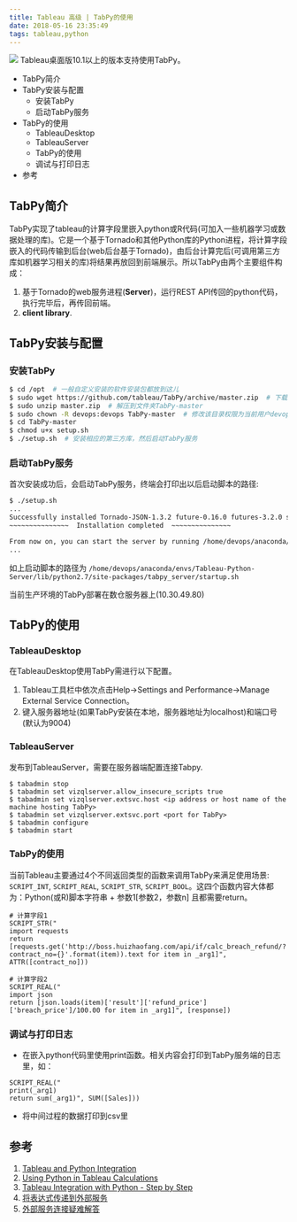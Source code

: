 ```yaml
---
title: Tableau 高级 | TabPy的使用
date: 2018-05-16 23:35:49
tags: tableau,python
---
```

![](http://cleland.oss-cn-beijing.aliyuncs.com/blog/img/Tableau-连接hive/tableau连接hive1.jpg)
Tableau桌面版10.1以上的版本支持使用TabPy。
<!-- more -->

<!-- MarkdownTOC -->

- TabPy简介
- TabPy安装与配置
    - 安装TabPy
    - 启动TabPy服务
- TabPy的使用
    - TableauDesktop
    - TableauServer
    - TabPy的使用
    - 调试与打印日志
- 参考

<!-- /MarkdownTOC -->

## TabPy简介
TabPy实现了tableau的计算字段里嵌入python或R代码(可加入一些机器学习或数据处理的库)。它是一个基于Tornado和其他Python库的Python进程，将计算字段嵌入的代码传输到后台(web后台基于Tornado)，由后台计算完后(可调用第三方库如机器学习相关的库)将结果再放回到前端展示。所以TabPy由两个主要组件构成：

1. 基于Tornado的web服务进程(**Server**)，运行REST API传回的python代码，执行完毕后，再传回前端。
2. **client library**.

## TabPy安装与配置

### 安装TabPy

``` sh
$ cd /opt  # 一般自定义安装的软件安装包都放到这儿
$ sudo wget https://github.com/tableau/TabPy/archive/master.zip  # 下载TabPy
$ sudo unzip master.zip  # 解压到文件夹TabPy-master
$ sudo chown -R devops:devops TabPy-master  # 修改该目录权限为当前用户devops
$ cd TabPy-master
$ chmod u+x setup.sh
$ ./setup.sh  # 安装相应的第三方库，然后启动TabPy服务
```

### 启动TabPy服务
首次安装成功后，会启动TabPy服务，终端会打印出以后启动脚本的路径:

``` sh
$ ./setup.sh
...
Successfully installed Tornado-JSON-1.3.2 future-0.16.0 futures-3.2.0 simplejson-3.15.0 tabpy-server-0.2
~~~~~~~~~~~~~~~  Installation completed  ~~~~~~~~~~~~~~~

From now on, you can start the server by running /home/devops/anaconda/envs/Tableau-Python-Server/lib/python2.7/site-packages/tabpy_server/startup.sh
...
```
如上启动脚本的路径为 `/home/devops/anaconda/envs/Tableau-Python-Server/lib/python2.7/site-packages/tabpy_server/startup.sh`

当前生产环境的TabPy部署在数仓服务器上(10.30.49.80)

## TabPy的使用
### TableauDesktop
在TableauDesktop使用TabPy需进行以下配置。

1. Tableau工具栏中依次点击Help->Settings and Performance->Manage External Service Connection。 
2. 键入服务器地址(如果TabPy安装在本地，服务器地址为localhost)和端口号(默认为9004)

### TableauServer
发布到TableauServer，需要在服务器端配置连接Tabpy.

```
$ tabadmin stop
$ tabadmin set vizqlserver.allow_insecure_scripts true
$ tabadmin set vizqlserver.extsvc.host <ip address or host name of the machine hosting TabPy>
$ tabadmin set vizqlserver.extsvc.port <port for TabPy>
$ tabadmin configure
$ tabadmin start
```

### TabPy的使用
当前Tableau主要通过4个不同返回类型的函数来调用TabPy来满足使用场景: `SCRIPT_INT`, `SCRIPT_REAL`, `SCRIPT_STR`, `SCRIPT_BOOL`。这四个函数内容大体都为：Python(或R)脚本字符串 + 参数1[参数2，参数n] 且都需要return。

```
# 计算字段1
SCRIPT_STR("
import requests
return [requests.get('http://boss.huizhaofang.com/api/if/calc_breach_refund/?contract_no={}'.format(item)).text for item in _arg1]", ATTR([contract_no]))

# 计算字段2
SCRIPT_REAL("
import json
return [json.loads(item)['result']['refund_price']['breach_price']/100.00 for item in _arg1]", [response])
```

### 调试与打印日志

- 在嵌入python代码里使用print函数。相关内容会打印到TabPy服务端的日志里，如：

```
SCRIPT_REAL("
print(_arg1) 
return sum(_arg1)", SUM([Sales]))
```
- 将中间过程的数据打印到csv里

## 参考
1. [Tableau and Python Integration](https://community.tableau.com/docs/DOC-10856)
2. [Using Python in Tableau Calculations](https://github.com/tableau/TabPy/blob/master/TableauConfiguration.md)
3. [Tableau Integration with Python - Step by Step](https://community.tableau.com/message/618129#618129)
4. [将表达式传递到外部服务](https://onlinehelp.tableau.com/current/pro/desktop/zh-cn/r_connection_manage.html)
6. [外部服务连接疑难解答](https://onlinehelp.tableau.com/current/pro/desktop/zh-cn/r_connection_troubleshoot.html)

